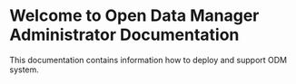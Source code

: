 # Welcome to Open Data Manager Administrator Documentation

This documentation contains information how to deploy and support ODM system.
